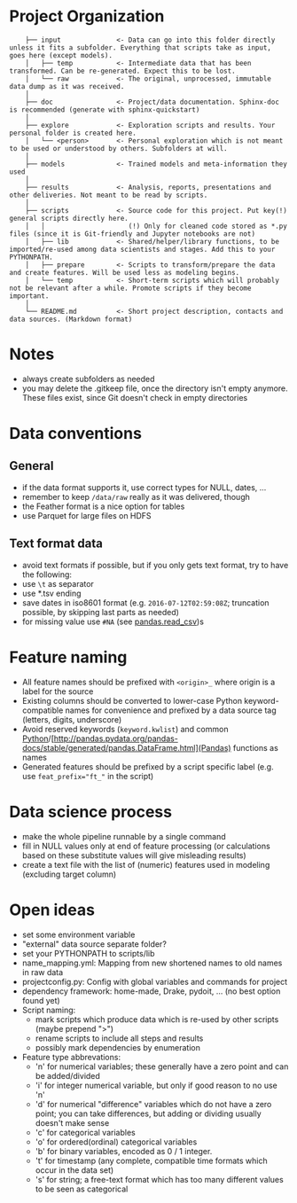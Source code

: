 Project Organization
====================

```
    ├── input              <- Data can go into this folder directly unless it fits a subfolder. Everything that scripts take as input, goes here (except models).
    │   ├── temp           <- Intermediate data that has been transformed. Can be re-generated. Expect this to be lost.
    │   └── raw            <- The original, unprocessed, immutable data dump as it was received.
    │
    ├── doc                <- Project/data documentation. Sphinx-doc is recommended (generate with sphinx-quickstart)
    │
    ├── explore            <- Exploration scripts and results. Your personal folder is created here.
    │   └── <person>       <- Personal exploration which is not meant to be used or understood by others. Subfolders at will.
    │
    ├── models             <- Trained models and meta-information they used
    │
    ├── results            <- Analysis, reports, presentations and other deliveries. Not meant to be read by scripts.
    │
    ├── scripts            <- Source code for this project. Put key(!) general scripts directly here.
    │   │                     (!) Only for cleaned code stored as *.py files (since it is Git-friendly and Jupyter notebooks are not)
    │   ├── lib            <- Shared/helper/library functions, to be imported/re-used among data scientists and stages. Add this to your PYTHONPATH.
    │   ├── prepare        <- Scripts to transform/prepare the data and create features. Will be used less as modeling begins.
    │   └── temp           <- Short-term scripts which will probably not be relevant after a while. Promote scripts if they become important.
    │   
    └── README.md          <- Short project description, contacts and data sources. (Markdown format)
```

Notes
=====
* always create subfolders as needed
* you may delete the .gitkeep file, once the directory isn't empty anymore. These files exist, since Git doesn't check in empty directories

Data conventions
================

General
-------
* if the data format supports it, use correct types for NULL, dates, ...
* remember to keep `/data/raw` really as it was delivered, though
* the Feather format is a nice option for tables
* use Parquet for large files on HDFS

Text format data
----------------
* avoid text formats if possible, but if you only gets text format, try to have the following:
* use `\t` as separator
* use *.tsv ending
* save dates in iso8601 format (e.g. `2016-07-12T02:59:08Z`; truncation possible, by skipping last parts as needed)
* for missing value use `#NA` (see [pandas.read_csv](https://pandas.pydata.org/pandas-docs/stable/generated/pandas.read_csv.html))s

Feature naming
==============

* All feature names should be prefixed with `<origin>_` where origin is a label for the source
* Existing columns should be converted to lower-case Python keyword-compatible names for convenience and prefixed by a data source tag (letters, digits, underscore)
* Avoid reserved keywords (`keyword.kwlist`) and common [Python](https://docs.python.org/3/library/functions.html)/[http://pandas.pydata.org/pandas-docs/stable/generated/pandas.DataFrame.html](Pandas) functions as names
* Generated features should be prefixed by a script specific label (e.g. use `feat_prefix="ft_"` in the script)

Data science process
====================
* make the whole pipeline runnable by a single command
* fill in NULL values only at end of feature processing (or calculations based on these substitute values will give misleading results)
* create a text file with the list of (numeric) features used in modeling (excluding target column)

Open ideas
==========
* set some environment variable
* "external" data source separate folder?
* set your PYTHONPATH to scripts/lib
* name_mapping.yml: Mapping from new shortened names to old names in raw data
* projectconfig.py: Config with global variables and commands for project
* dependency framework: home-made, Drake, pydoit, ... (no best option found yet)
* Script naming:
    * mark scripts which produce data which is re-used by other scripts (maybe prepend ">")
    * rename scripts to include all steps and results
    * possibly mark dependencies by enumeration
* Feature type abbrevations:
    * 'n' for numerical variables; these generally have a zero point and can be added/divided
    * 'i' for integer numerical variable, but only if good reason to no use 'n'
    * 'd' for numerical "difference" variables which do not have a zero point; you can take differences, but adding or dividing usually doesn't make sense
    * 'c' for categorical variables
    * 'o' for ordered(ordinal) categorical variables
    * 'b' for binary variables, encoded as 0 / 1 integer.
    * 't' for timestamp (any complete, compatible time formats which occur in the data set)
    * 's' for string; a free-text format which has too many different values to be seen as categorical
